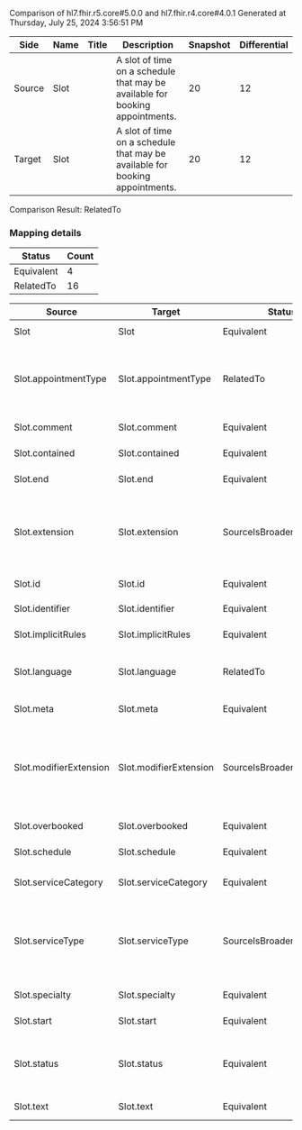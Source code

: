 Comparison of hl7.fhir.r5.core#5.0.0 and hl7.fhir.r4.core#4.0.1
Generated at Thursday, July 25, 2024 3:56:51 PM

| Side | Name | Title | Description | Snapshot | Differential |
| --- | --- | --- | --- | --- | --- |
| Source | Slot |  | A slot of time on a schedule that may be available for booking appointments. | 20 | 12 |
| Target | Slot |  | A slot of time on a schedule that may be available for booking appointments. | 20 | 12 |


Comparison Result: RelatedTo


### Mapping details

| Status | Count |
| ------ | ----- |
Equivalent | 4 |
RelatedTo | 16 |


| Source | Target | Status | Message |
| ------ | ------ | ------ | ------- |
| Slot | Slot | Equivalent | R5 `Slot` maps as Equivalent to R4 `Slot` |
| Slot.appointmentType | Slot.appointmentType | RelatedTo | R5 `Slot.appointmentType` maps as RelatedTo to R4 `Slot.appointmentType` - appointmentType changed from array to scalar (max cardinality from * to 1) |
| Slot.comment | Slot.comment | Equivalent | R5 `Slot.comment` maps as Equivalent to R4 `Slot.comment` |
| Slot.contained | Slot.contained | Equivalent | R5 `Slot.contained` maps as Equivalent to R4 `Slot.contained` |
| Slot.end | Slot.end | Equivalent | R5 `Slot.end` maps as Equivalent to R4 `Slot.end` |
| Slot.extension | Slot.extension | SourceIsBroaderThanTarget | R5 `Slot.extension` maps as SourceIsBroaderThanTarget to R4 `Slot.extension` - extension has change due to type change: R5 `extension` `Extension` maps as SourceIsBroaderThanTarget for R4 `extension` |
| Slot.id | Slot.id | Equivalent | R5 `Slot.id` maps as Equivalent to R4 `Slot.id` |
| Slot.identifier | Slot.identifier | Equivalent | R5 `Slot.identifier` maps as Equivalent to R4 `Slot.identifier` |
| Slot.implicitRules | Slot.implicitRules | Equivalent | R5 `Slot.implicitRules` maps as Equivalent to R4 `Slot.implicitRules` |
| Slot.language | Slot.language | RelatedTo | R5 `Slot.language` maps as RelatedTo to R4 `Slot.language` - language changed the binding strength from Required to Preferred |
| Slot.meta | Slot.meta | Equivalent | R5 `Slot.meta` maps as Equivalent to R4 `Slot.meta` |
| Slot.modifierExtension | Slot.modifierExtension | SourceIsBroaderThanTarget | R5 `Slot.modifierExtension` maps as SourceIsBroaderThanTarget to R4 `Slot.modifierExtension` - modifierExtension has change due to type change: R5 `modifierExtension` `Extension` maps as SourceIsBroaderThanTarget for R4 `modifierExtension` |
| Slot.overbooked | Slot.overbooked | Equivalent | R5 `Slot.overbooked` maps as Equivalent to R4 `Slot.overbooked` |
| Slot.schedule | Slot.schedule | Equivalent | R5 `Slot.schedule` maps as Equivalent to R4 `Slot.schedule` |
| Slot.serviceCategory | Slot.serviceCategory | Equivalent | R5 `Slot.serviceCategory` maps as Equivalent to R4 `Slot.serviceCategory` |
| Slot.serviceType | Slot.serviceType | SourceIsBroaderThanTarget | R5 `Slot.serviceType` maps as SourceIsBroaderThanTarget to R4 `Slot.serviceType` - serviceType has change due to type change: R5 serviceType CodeableReference has no equivalent or mapped type in R4 serviceType |
| Slot.specialty | Slot.specialty | Equivalent | R5 `Slot.specialty` maps as Equivalent to R4 `Slot.specialty` |
| Slot.start | Slot.start | Equivalent | R5 `Slot.start` maps as Equivalent to R4 `Slot.start` |
| Slot.status | Slot.status | Equivalent | R5 `Slot.status` maps as Equivalent to R4 `Slot.status` - status has compatible required binding for code type: http://hl7.org/fhir/ValueSet/slotstatus|5.0.0 and http://hl7.org/fhir/ValueSet/slotstatus|4.0.1 (Equivalent) |
| Slot.text | Slot.text | Equivalent | R5 `Slot.text` maps as Equivalent to R4 `Slot.text` |

